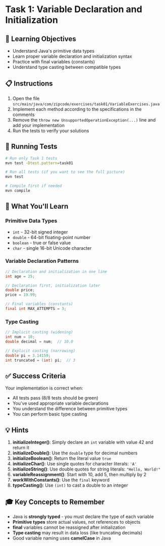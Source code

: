 # Task 1: Variable Declaration and Initialization

## 🎯 Learning Objectives
- Understand Java's primitive data types
- Learn proper variable declaration and initialization syntax
- Practice with final variables (constants)
- Understand type casting between compatible types

## 📋 Instructions

1. Open the file `src/main/java/com/zipcode/exercises/task01/VariableExercises.java`
2. Implement each method according to the specifications in the comments
3. Remove the `throw new UnsupportedOperationException(...)` line and add your implementation
4. Run the tests to verify your solutions

## 🧪 Running Tests

```bash
# Run only Task 1 tests
mvn test -Dtest.pattern=task01

# Run all tests (if you want to see the full picture)
mvn test

# Compile first if needed
mvn compile
```

## 📝 What You'll Learn

### Primitive Data Types
- `int` - 32-bit signed integer
- `double` - 64-bit floating-point number
- `boolean` - true or false value
- `char` - single 16-bit Unicode character

### Variable Declaration Patterns
```java
// Declaration and initialization in one line
int age = 25;

// Declaration first, initialization later
double price;
price = 19.99;

// Final variables (constants)
final int MAX_ATTEMPTS = 3;
```

### Type Casting
```java
// Implicit casting (widening)
int num = 10;
double decimal = num;  // 10.0

// Explicit casting (narrowing)
double pi = 3.14159;
int truncated = (int) pi;  // 3
```

## ✅ Success Criteria

Your implementation is correct when:
- All tests pass (8/8 tests should be green)
- You've used appropriate variable declarations
- You understand the difference between primitive types
- You can perform basic type casting

## 💡 Hints

1. **initializeInteger()**: Simply declare an `int` variable with value 42 and return it
2. **initializeDouble()**: Use the `double` type for decimal numbers
3. **initializeBoolean()**: Return the literal value `true`
4. **initializeChar()**: Use single quotes for character literals: `'A'`
5. **initializeString()**: Use double quotes for string literals: `"Hello, World!"`
6. **variableReassignment()**: Start with 10, add 5, then multiply by 2
7. **workWithConstants()**: Use the `final` keyword
8. **typeCasting()**: Use `(int)` to cast a double to an integer

## 🎓 Key Concepts to Remember

- Java is **strongly typed** - you must declare the type of each variable
- **Primitive types** store actual values, not references to objects
- **final** variables cannot be reassigned after initialization
- **Type casting** may result in data loss (like truncating decimals)
- Good variable naming uses **camelCase** in Java
